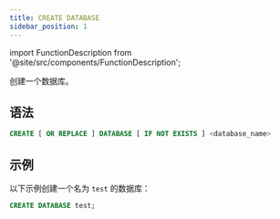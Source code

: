 ```yaml
---
title: CREATE DATABASE
sidebar_position: 1
---
```


import FunctionDescription from '@site/src/components/FunctionDescription';

<FunctionDescription description="引入或更新: v1.2.339"/>

创建一个数据库。

## 语法

```sql
CREATE [ OR REPLACE ] DATABASE [ IF NOT EXISTS ] <database_name>
```

## 示例

以下示例创建一个名为 `test` 的数据库：

```sql
CREATE DATABASE test;
```